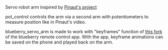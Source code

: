 Servo robot arm inspired by [Pinaut's project](https://www.youtube.com/watch?v=bLnAJ-mSElE)

pot_control controls the arm via a second arm with potentiometers to measure position like in Pinaut's video.

blueberry_servo_arm is made to work with "keyframes" function of [this fork](https://github.com/CalebJ2/Android-Bluetooth-Remote-Control) of the blueberry remote control app. With the app, keyframe animations can be saved on the phone and played back on the arm.